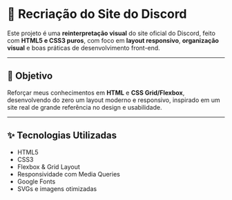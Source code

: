 # 🧩 Recriação do Site do Discord

Este projeto é uma **reinterpretação visual** do site oficial do Discord, feito com **HTML5 e CSS3 puros**, com foco em **layout responsivo**, **organização visual** e boas práticas de desenvolvimento front-end.

---

## 🎯 Objetivo

Reforçar meus conhecimentos em **HTML** e **CSS Grid/Flexbox**, desenvolvendo do zero um layout moderno e responsivo, inspirado em um site real de grande referência no design e usabilidade.

---

## ✨ Tecnologias Utilizadas

- HTML5
- CSS3
- Flexbox & Grid Layout
- Responsividade com Media Queries
- Google Fonts
- SVGs e imagens otimizadas
